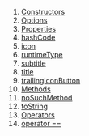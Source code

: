 1.  [Constructors](./Options-class#constructors.md)
2.  [Options](./Options/Options.md)
3.  [Properties](./Options-class#instance-properties.md)
4.  [hashCode](https://api.flutter.dev/flutter/dart-core/Object/hashCode.html)
5.  [icon](./Options/icon.md)
6.  [runtimeType](https://api.flutter.dev/flutter/dart-core/Object/runtimeType.html)
7.  [subtitle](./Options/subtitle.md)
8.  [title](./Options/title.md)
9.  [trailingIconButton](./Options/trailingIconButton.md)
10. [Methods](./Options-class#instance-methods.md)
11. [noSuchMethod](https://api.flutter.dev/flutter/dart-core/Object/noSuchMethod.html)
12. [toString](https://api.flutter.dev/flutter/dart-core/Object/toString.html)
13. [Operators](./Options-class#operators.md)
14. [operator
    ==](https://api.flutter.dev/flutter/dart-core/Object/operator_equals.html)
